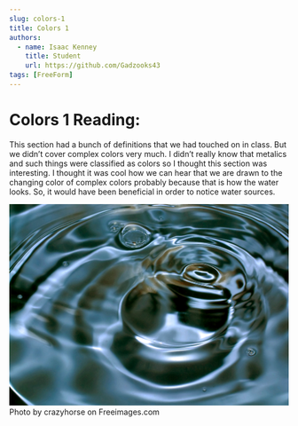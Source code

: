 ```yaml
---
slug: colors-1
title: Colors 1
authors:
  - name: Isaac Kenney
    title: Student
    url: https://github.com/Gadzooks43
tags: [FreeForm]
---
```

# Colors 1 Reading:

This section had a bunch of definitions that we had touched on in class. But we didn’t cover complex colors very much. I didn’t really know that metalics and such things were classified as colors so I thought this section was interesting. I thought it was cool how we can hear that we are drawn to the changing color of complex colors probably because that is how the water looks. So, it would have been beneficial in order to notice water sources. 

![photo](metalic-water.jpg)
Photo by crazyhorse on Freeimages.com
